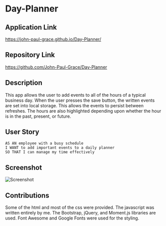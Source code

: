 # Day-Planner

## Application Link

https://john-paul-grace.github.io/Day-Planner/

## Repository Link

https://github.com/John-Paul-Grace/Day-Planner

## Description

This app allows the user to add events to all of the hours of a typical business day. When the user presses the save button, the written events are set into local storage. This allows the events to persist between refreshes. The hours are also highlighted depending upon whether the hour is in the past, present, or future.

## User Story

```
AS AN employee with a busy schedule
I WANT to add important events to a daily planner
SO THAT I can manage my time effectively
```

## Screenshot

![Screenshot](./Assets/Screenshot.png)

## Contributions

Some of the html and most of the css were provided. The javascript was written entirely by me. The Bootstrap, jQuery, and Moment.js libraries are used. Font Awesome and Google Fonts were used for the styling.

